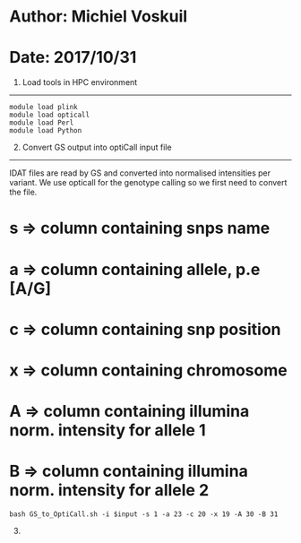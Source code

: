 # Author: Michiel Voskuil 

# Date: 2017/10/31

1. Load tools in HPC environment
--------------------------------

```
module load plink
module load opticall
module load Perl
module load Python
```

2. Convert GS output into optiCall input file
--------------------------------

IDAT files are read by GS and converted into normalised intensities per variant. We use opticall for the genotype calling so we first need to convert the file.

# s => column containing snps name
# a => column containing allele, p.e [A/G]
# c => column containing snp position
# x => column containing chromosome 
# A => column containing illumina norm. intensity for allele 1
# B => column containing illumina norm. intensity for allele 2

```
bash GS_to_OptiCall.sh -i $input -s 1 -a 23 -c 20 -x 19 -A 30 -B 31
```

3. 